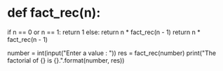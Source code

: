 # def fact_rec(n):
  if n == 0 or n == 1:
    return 1
  else:
    return n * fact_rec(n - 1)
    return n * fact_rec(n - 1)


number = int(input("Enter a value : "))
res = fact_rec(number)
print("The factorial of {} is {}.".format(number, res))
